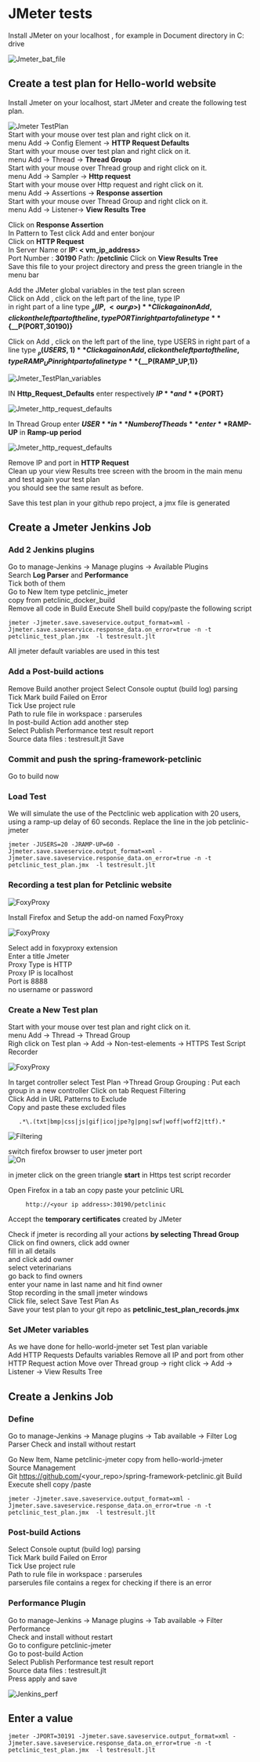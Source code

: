 # JMeter tests
Install JMeter on your localhost , for example in Document directory in C: drive  

![Jmeter_bat_file](screenshots/jmeter_bat_file.png)

## Create a test plan for Hello-world website  
Install Jmeter on your localhost, start JMeter and create the following test plan.    

![Jmeter TestPlan](screenshots/test_plan.png)  
Start with your mouse over test plan and right click on it.  
 menu  Add -> Config Element -> **HTTP Request Defaults**  
Start with your mouse over test plan and right click on it.    
 menu  Add -> Thread -> **Thread Group**  
Start with your mouse over Thread group and right click on it.  
menu Add -> Sampler ->  **Http request**  
Start with your mouse over Http request and right click on it.  
menu Add -> Assertions ->  **Response assertion**  
Start with your mouse over Thread Group and right click on it.  
menu Add -> Listener->  **View Results Tree**  

Click on **Response Assertion**  
In Pattern to Test  click Add and enter bonjour  
Click on **HTTP Request**  
In Server Name or **IP: < vm_ip_address>**   
Port Number : **30190** 
Path: **/petclinic**
Click on **View Results Tree**   
Save this file to your project directory
and press the green triangle in the menu bar   

Add the JMeter global variables in the test plan screen    
Click on Add , click on the left part of the line, type IP  
in right part of a line type **${__P(IP,<our_ip>)}**  
Click again on Add, click on the left part of the line, type PORT  
in right part of a line type **${__P(PORT,30190)}**

Click on Add , click on the left part of the line, type USERS
in right part of a line type **${__P(USERS,1)}**  
Click again on Add, click on the left part of the line, type RAMP_UP  
in right part of a line type **${__P(RAMP_UP,1)}**


![Jmeter_TestPlan_variables](screenshots/test_plan_variables.png)


IN **Http_Request_Defaults** enter respectively **${IP}** and **${PORT}**

![Jmeter_http_request_defaults](screenshots/http_request_defaults_values.png)

In Thread Group  enter **$USER** in **Number of Theads**
enter **$RAMP-UP** in **Ramp-up period**

![Jmeter_http_request_defaults](screenshots/number_of_threads.png)

Remove IP and port in **HTTP Request**    
Clean up your view Results tree screen with the broom in the main menu   
and test again your test plan       
you should see the same result as before.       

Save this test plan in your github repo project, a jmx file is generated    

## Create a Jmeter Jenkins Job
### Add  2 Jenkins plugins
Go to manage-Jenkins -> Manage plugins -> Available Plugins  
Search **Log Parser** and **Performance**   
Tick both of them  
Go to New Item  type petclinic_jmeter   
copy from  petclinic_docker_build  
Remove all code in Build Execute Shell build copy/paste the following script  
```shell script 
jmeter -Jjmeter.save.saveservice.output_format=xml -Jjmeter.save.saveservice.response_data.on_error=true -n -t petclinic_test_plan.jmx  -l testresult.jlt
```
All jmeter default variables are used in this test  


### Add a Post-build actions 
Remove Build another project
Select Console ouptut (build log) parsing    
Tick Mark build Failed on Error    
Tick Use project rule    
Path to rule file in workspace :  parserules       
In post-build Action add another step    
Select Publish Performance test result report      
Source data files :  testresult.jlt
Save    

### Commit and push the spring-framework-petclinic
Go to build now 

### Load Test
We will simulate the use of the Pectclinic web application with 20 users, using a ramp-up delay of 60 seconds. 
Replace the line in the job petclinic-jmeter
```shell
jmeter -JUSERS=20 -JRAMP-UP=60 -Jjmeter.save.saveservice.output_format=xml -Jjmeter.save.saveservice.response_data.on_error=true -n -t petclinic_test_plan.jmx  -l testresult.jlt
```

### Recording a test plan for Petclinic website

![FoxyProxy](screenshots/foxyproxy_addon.png)

Install Firefox and Setup the add-on named FoxyProxy

![FoxyProxy](screenshots/foxyproxy_add.png)

Select add in foxyproxy extension      
Enter a title Jmeter      
Proxy Type is HTTP    
Proxy IP is localhost      
Port is 8888    
no username or password      


### Create a New Test plan
Start with your mouse over test plan and right click on it.     
 menu  Add -> Thread -> Thread Group  
Righ click on Test plan -> Add -> Non-test-elements -> HTTPS Test Script Recorder

![FoxyProxy](screenshots/Test_recorder.png)

In target controller select Test Plan ->Thread Group 
Grouping : Put each group in a new controller
Click on tab Request Filtering  
Click Add in URL Patterns to Exclude   
Copy and paste these excluded files    
```shell script
   .*\.(txt|bmp|css|js|gif|ico|jpe?g|png|swf|woff|woff2|ttf).*
```

![Filtering](screenshots/Test_recorder_requests_filtering.png)


switch firefox browser to user jmeter port  
![On](screenshots/foxyproxy_on.png)

in jmeter click on the green triangle **start** in Https test script recorder   

Open Firefox in a tab an copy paste your petclinic URL   
```shell script
     http://<your ip address>:30190/petclinic  
```
Accept the **temporary certificates** created by JMeter 

Check if jmeter is recording all your actions **by selecting Thread Group**   
Click on find owners, click add owner  
fill in all details   
and click add owner   
select veterinarians  
go back to find owners  
enter your name in last name and hit find owner   
Stop recording in the small jmeter windows  
Click file, select Save Test Plan As    
Save your test plan to your git repo  as **petclinic_test_plan_records.jmx**

### Set JMeter variables
As we have done for hello-world-jmeter set Test plan variable   
Add HTTP Requests Defaults variables
Remove all IP and port from other HTTP Request action
Move over Thread group -> right click -> Add -> Listener -> View Results Tree 



## Create a Jenkins Job
### Define 
Go to manage-Jenkins -> Manage plugins -> Tab available -> Filter Log Parser 
Check and install without restart   

Go New Item, Name petclinic-jmeter copy from hello-world-jmeter   
Source Management   
Git  https://github.com/<your_repo>/spring-framework-petclinic.git
Build  
Execute shell copy /paste  
```shell script 
jmeter -Jjmeter.save.saveservice.output_format=xml -Jjmeter.save.saveservice.response_data.on_error=true -n -t petclinic_test_plan.jmx  -l testresult.jlt
```
### Post-build Actions   
Select Console ouptut (build log) parsing  
Tick Mark build Failed on Error  
Tick Use project rule  
Path to rule file in workspace :  parserules   
parserules file contains a regex for checking if there is an error 


### Performance Plugin 
Go to manage-Jenkins -> Manage plugins -> Tab available -> Filter Performance  
Check and install without restart   
Go to configure petclinic-jmeter  
Go to post-build Action  
Select Publish Performance test result report    
Source data files :  testresult.jlt   
Press apply and save

![Jenkins_perf](screenshots/performance_trend.png)  

## Enter a value
```asciidoc
jmeter -JPORT=30191 -Jjmeter.save.saveservice.output_format=xml -Jjmeter.save.saveservice.response_data.on_error=true -n -t petclinic_test_plan.jmx  -l testresult.jlt
```